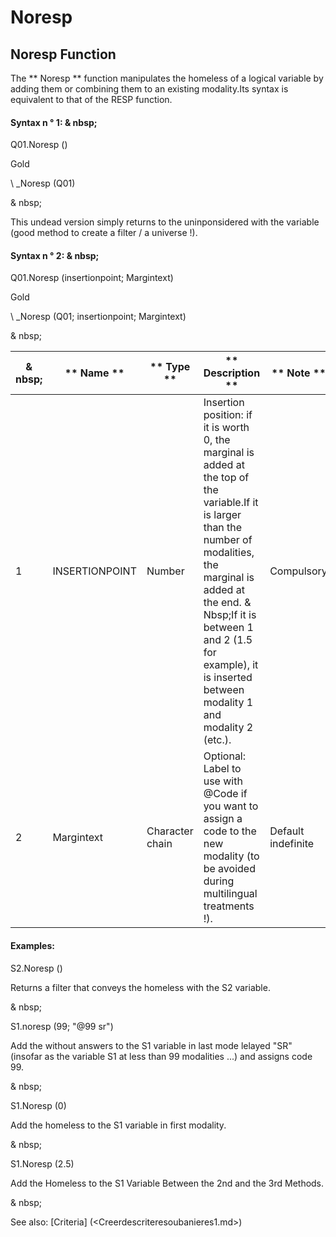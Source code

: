 # Noresp

## Noresp Function

The ** Noresp ** function manipulates the homeless of a logical variable by adding them or combining them to an existing modality.Its syntax is equivalent to that of the RESP function.

#### Syntax n ° 1: & nbsp;

Q01.Noresp ()

Gold

\ _Noresp (Q01)

& nbsp;

This undead version simply returns to the uninponsidered with the variable (good method to create a filter / a universe \!).

#### Syntax n ° 2: & nbsp;

Q01.Noresp (insertionpoint; Margintext)

Gold

\ _Noresp (Q01; insertionpoint; Margintext)

& nbsp;

|& nbsp;|** Name ** |** Type ** |** Description ** |** Note ** |
|--- |--- |--- |--- |--- |
|&#49;|INSERTIONPOINT |Number |Insertion position: if it is worth 0, the marginal is added at the top of the variable.If it is larger than the number of modalities, the marginal is added at the end. & Nbsp;If it is between 1 and 2 (1.5 for example), it is inserted between modality 1 and modality 2 (etc.).|Compulsory |
|&#50;|Margintext |Character chain |Optional: Label to use with @Code if you want to assign a code to the new modality (to be avoided during multilingual treatments \!).|Default indefinite |


#### Examples:

S2.Noresp ()

Returns a filter that conveys the homeless with the S2 variable.

& nbsp;

S1.noresp (99; "@99 sr")

Add the without answers to the S1 variable in last mode lelayed "SR" (insofar as the variable S1 at less than 99 modalities ...) and assigns code 99.

& nbsp;

S1.Noresp (0)

Add the homeless to the S1 variable in first modality.

& nbsp;

S1.Noresp (2.5)

Add the Homeless to the S1 Variable Between the 2nd and the 3rd Methods.

& nbsp;

See also: [Criteria] (<Creerdescriteresoubanieres1.md>)